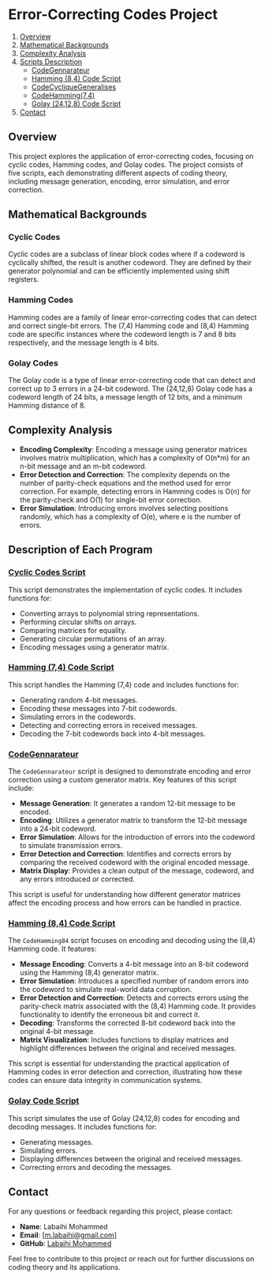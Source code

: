 # Error-Correcting Codes Project

1. [Overview](#overview)
2. [Mathematical Backgrounds](#mathematical-backgrounds)
3. [Complexity Analysis](#complexity-analysis)
4. [Scripts Description](#scripts-description)
   - [CodeGennarateur](#codegennarateur)
   - [Hamming (8,4) Code Script](#hamming-84-code-script)
   - [CodeCycliqueGeneralises](#codecycliquegeneralises)
   - [CodeHamming(7,4)](#codehamming74)
   - [Golay (24,12,8) Code Script](#golay-24128-code-script)
5. [Contact](#contact)

## Overview
This project explores the application of error-correcting codes, focusing on cyclic codes, Hamming codes, and Golay codes. The project consists of five scripts, each demonstrating different aspects of coding theory, including message generation, encoding, error simulation, and error correction.

## Mathematical Backgrounds

### Cyclic Codes
Cyclic codes are a subclass of linear block codes where if a codeword is cyclically shifted, the result is another codeword. They are defined by their generator polynomial and can be efficiently implemented using shift registers.

### Hamming Codes
Hamming codes are a family of linear error-correcting codes that can detect and correct single-bit errors. The (7,4) Hamming code and (8,4) Hamming code are specific instances where the codeword length is 7 and 8 bits respectively, and the message length is 4 bits.

### Golay Codes
The Golay code is a type of linear error-correcting code that can detect and correct up to 3 errors in a 24-bit codeword. The (24,12,8) Golay code has a codeword length of 24 bits, a message length of 12 bits, and a minimum Hamming distance of 8.

## Complexity Analysis
- **Encoding Complexity**: Encoding a message using generator matrices involves matrix multiplication, which has a complexity of O(n*m) for an n-bit message and an m-bit codeword.
- **Error Detection and Correction**: The complexity depends on the number of parity-check equations and the method used for error correction. For example, detecting errors in Hamming codes is O(n) for the parity-check and O(1) for single-bit error correction.
- **Error Simulation**: Introducing errors involves selecting positions randomly, which has a complexity of O(e), where e is the number of errors.

## Description of Each Program

### [Cyclic Codes Script](./CodeCycliqueGeneralises.py)

This script demonstrates the implementation of cyclic codes. It includes functions for:
- Converting arrays to polynomial string representations.
- Performing circular shifts on arrays.
- Comparing matrices for equality.
- Generating circular permutations of an array.
- Encoding messages using a generator matrix.

### [Hamming (7,4) Code Script](./CodeHamming74.py)

This script handles the Hamming (7,4) code and includes functions for:
- Generating random 4-bit messages.
- Encoding these messages into 7-bit codewords.
- Simulating errors in the codewords.
- Detecting and correcting errors in received messages.
- Decoding the 7-bit codewords back into 4-bit messages.

### [CodeGennarateur](./CodeGenerateur.py)

The `CodeGennarateur` script is designed to demonstrate encoding and error correction using a custom generator matrix. Key features of this script include:
- **Message Generation**: It generates a random 12-bit message to be encoded.
- **Encoding**: Utilizes a generator matrix to transform the 12-bit message into a 24-bit codeword.
- **Error Simulation**: Allows for the introduction of errors into the codeword to simulate transmission errors.
- **Error Detection and Correction**: Identifies and corrects errors by comparing the received codeword with the original encoded message.
- **Matrix Display**: Provides a clean output of the message, codeword, and any errors introduced or corrected.

This script is useful for understanding how different generator matrices affect the encoding process and how errors can be handled in practice.

### [Hamming (8,4) Code Script](./CodeHamming84.py)

The `CodeHamming84` script focuses on encoding and decoding using the (8,4) Hamming code. It features:
- **Message Encoding**: Converts a 4-bit message into an 8-bit codeword using the Hamming (8,4) generator matrix.
- **Error Simulation**: Introduces a specified number of random errors into the codeword to simulate real-world data corruption.
- **Error Detection and Correction**: Detects and corrects errors using the parity-check matrix associated with the (8,4) Hamming code. It provides functionality to identify the erroneous bit and correct it.
- **Decoding**: Transforms the corrected 8-bit codeword back into the original 4-bit message.
- **Matrix Visualization**: Includes functions to display matrices and highlight differences between the original and received messages.

This script is essential for understanding the practical application of Hamming codes in error detection and correction, illustrating how these codes can ensure data integrity in communication systems.

### [Golay Code Script](./GolayCode.py)

This script simulates the use of Golay (24,12,8) codes for encoding and decoding messages. It includes functions for:
- Generating messages.
- Simulating errors.
- Displaying differences between the original and received messages.
- Correcting errors and decoding the messages.

## Contact  
For any questions or feedback regarding this project, please contact:

- **Name**: Labaihi Mohammed
- **Email**: [m.labaihi@gmail.com]
- **GitHub**: [Labaihi Mohammed](https://github.com/MedLabaihi)

Feel free to contribute to this project or reach out for further discussions on coding theory and its applications.

